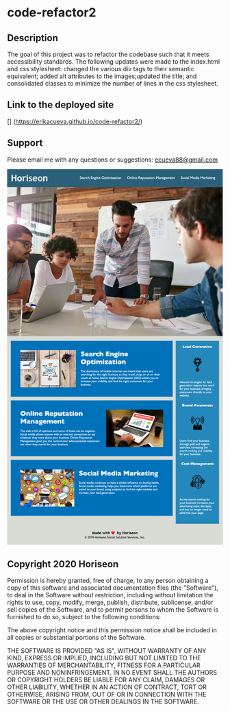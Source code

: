 # code-refactor2


## Description
The goal of this project was to refactor the codebase such that it meets accessibility standards. The following updates were made to the index.html and css stylesheet: changed the various div tags to their semantic equivalent; added alt attributes to the images;updated the title; and consolidated classes to minimize the number of lines in the css stylesheet. 
  
 ## Link to the deployed site
[] (https://erikacueva.github.io/code-refactor2/) 

## Support

Please email me with any questions or suggestions: ecueva88@gmail.com

<img src="assets/screencapture-file-Users-erikacueva-Documents-UCSD-BootCamp-week-01-Homework-code-refactor2-index-html-2020-10-03-21_35_59.png" width=600>

## Copyright 2020 Horiseon

Permission is hereby granted, free of charge, to any person obtaining a copy of this software and associated documentation files (the "Software"), to deal in the Software without restriction, including without limitation the rights to use, copy, modify, merge, publish, distribute, sublicense, and/or sell copies of the Software, and to permit persons to whom the Software is furnished to do so, subject to the following conditions:

The above copyright notice and this permission notice shall be included in all copies or substantial portions of the Software.

THE SOFTWARE IS PROVIDED "AS IS", WITHOUT WARRANTY OF ANY KIND, EXPRESS OR IMPLIED, INCLUDING BUT NOT LIMITED TO THE WARRANTIES OF MERCHANTABILITY, FITNESS FOR A PARTICULAR PURPOSE AND NONINFRINGEMENT. IN NO EVENT SHALL THE AUTHORS OR COPYRIGHT HOLDERS BE LIABLE FOR ANY CLAIM, DAMAGES OR OTHER LIABILITY, WHETHER IN AN ACTION OF CONTRACT, TORT OR OTHERWISE, ARISING FROM, OUT OF OR IN CONNECTION WITH THE SOFTWARE OR THE USE OR OTHER DEALINGS IN THE SOFTWARE.

